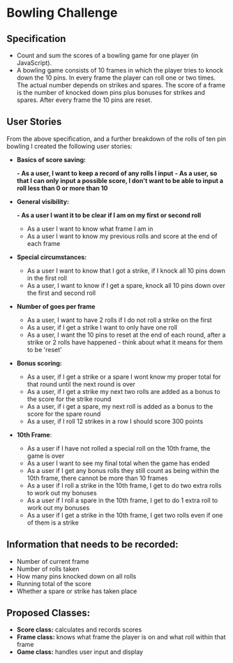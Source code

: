 # Bowling Challenge


## Specification

- Count and sum the scores of a bowling game for one player (in JavaScript).
- A bowling game consists of 10 frames in which the player tries to knock down the 10 pins. In every frame the player can roll one or two times. The actual number depends on strikes and spares. The score of a frame is the number of knocked down pins plus bonuses for strikes and spares. After every frame the 10 pins are reset.


## User Stories

From the above specification, and a further breakdown of the rolls of ten pin bowling I created the following user stories:


  - **Basics of score saving:**

    **- As a user, I want to keep a record of any rolls I input**
    **- As a user, so that I can only input a possible score, I don't want to be able to input a roll less than 0 or more than 10**


  - **General visibility:**

    **- As a user I want it to be clear if I am on my first or second roll**
    - As a user I want to know what frame I am in
    - As a user I want to know my previous rolls and score at the end of each frame


  - **Special circumstances:**

    - As a user I want to know that I got a strike, if I knock all 10 pins down in the first roll
    - As a user, I want to know if I get a spare, knock all 10 pins down over the first and second roll


  - **Number of goes per frame**

    - As a user, I want to have 2 rolls if I do not roll a strike on the first
    - As a user, if I get a strike I want to only have one roll
    - As a user, I want the 10 pins to reset at the end of each round, after a strike or 2 rolls have happened - think about what it means for them to be 'reset'


  - **Bonus scoring:**

    - As a user, if I get a strike or a spare I wont know my proper total for that round until the next round is over
    - As a user, if I get a strike my next two rolls are added as a bonus to the score for the strike round
    - As a user, if i get a spare, my next roll is added as a bonus to the score for the spare round
    - As a user, if I roll 12 strikes in a row I should score 300 points


  - **10th Frame**:

    - As a user if I have not rolled a special roll on the 10th frame, the game is over
    - As a user I want to see my final total when the game has ended
    - As a user if I get any bonus rolls they still count as being within the 10th frame, there cannot be more than 10 frames
    - As a user if I roll a strike in the 10th frame, I get to do two extra rolls to work out my bonuses
    - As a user if I roll a spare in the 10th frame, I get to do 1 extra roll to work out my bonuses
    - As a user if I get a strike in the 10th frame, I get two rolls even if one of them is a strike

## Information that needs to be recorded:
  - Number of current frame
  - Number of rolls taken
  - How many pins knocked down on all rolls
  - Running total of the score
  - Whether a spare or strike has taken place

## Proposed Classes:
- **Score class:** calculates and records scores
- **Frame class:** knows what frame the player is on and what roll within that frame
- **Game class:** handles user input and display
